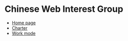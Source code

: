# Chinese Web Interest Group

* [Home page](https://www.w3.org/2018/chinese-web-ig/)
* [Charter](https://www.w3.org/2018/09/chinese-web-ig-charter.html)
* [Work mode](https://github.com/w3c/chinese-ig/blob/master/WorkMode.md)
